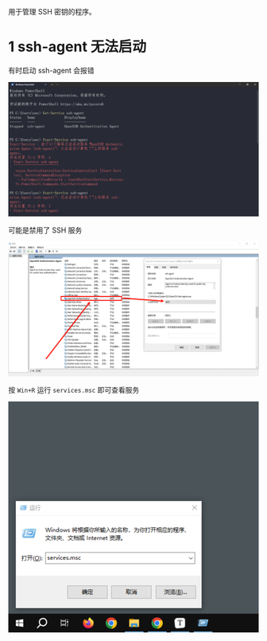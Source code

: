 用于管理 SSH 密钥的程序。

# 1 ssh-agent 无法启动

有时启动 ssh-agent 会报错

![有时启动 ssh-agent 会报错](./../../../images/ssh-agent%20%E6%97%A0%E6%B3%95%E5%90%AF%E5%8A%A8/%E6%9C%89%E6%97%B6%E5%90%AF%E5%8A%A8%20ssh-agent%20%E4%BC%9A%E6%8A%A5%E9%94%99.png)

可能是禁用了 SSH 服务

![可能是禁用了 SSH 服务](./../../../images/ssh-agent%20%E6%97%A0%E6%B3%95%E5%90%AF%E5%8A%A8/%E5%8F%AF%E8%83%BD%E6%98%AF%E7%A6%81%E7%94%A8%E4%BA%86%20SSH%20%E6%9C%8D%E5%8A%A1.png)

按 `Win+R` 运行 `services.msc` 即可查看服务

![运行服务](./../../../images/ssh-agent%20%E6%97%A0%E6%B3%95%E5%90%AF%E5%8A%A8/%E8%BF%90%E8%A1%8C%E6%9C%8D%E5%8A%A1.png)

